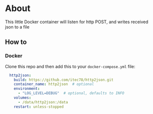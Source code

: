 # About

This little Docker container will listen for http POST, and writes received json to a file
## How to

### Docker

Clone this repo and then add this to your `docker-compose.yml` file:

```yaml
  http2json:
    build: https://github.com/itec78/http2json.git
    container_name: http2json  # optional
    environment:
      - "LOG_LEVEL=DEBUG"  # optional, defaults to INFO
    volumes:
      - /data/http2json:/data
    restart: unless-stopped
  ```
  
